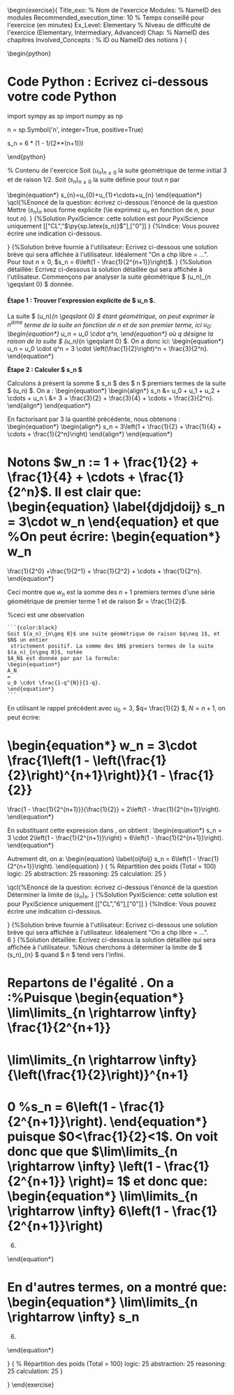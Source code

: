 

\begin{exercise}{
Title_exo: % Nom de l'exercice
Modules: % NameID des modules
Recommended_execution_time: 10 % Temps conseillé pour l'exercice (en minutes)
Ex_Level: Elementary % Niveau de difficulté de l'exercice (Elementary, Intermediary, Advanced)
Chap: % NameID des chapitres
Involved_Concepts : % ID ou NameID des notions
}
{


\begin{python}
# Code Python : Ecrivez ci-dessous votre code Python

import sympy as sp
import numpy as np

n = sp.Symbol('n', integer=True, positive=True)


s_n = 6 * (1 - 1/(2**(n+1)))

\end{python}

% Contenu de l'exercice
Soit $\left(u_{n}\right)_{n \geqslant 0}$ la suite géométrique de terme initial 3 et de raison $1 / 2$. Soit $\left(s_{n}\right)_{n \geqslant 0}$ la suite définie pour tout $n$ par

\begin{equation*}
s_{n}=u_{0}+u_{1}+\cdots+u_{n}
\end{equation*}
\qcl{%Enoncé de la question: écrivez ci-dessous l'énoncé de la question
Mettre $\left(s_{n}\right)_{n}$ sous forme explicite (\ie exprimez $u_n$ en fonction de $n$, pour tout $n$).
}
{%Solution PyxiScience: cette solution est pour PyxiScience uniquement
[["CL","$\py{sp.latex(s_n)}$"],["0"]]
}
{%Indice: Vous pouvez écrire une indication ci-dessous.

}
{%Solution brève fournie à l'utilisateur: Ecrivez ci-dessous une solution brève qui sera affichée à l'utilisateur. Idéalement "On a chp libre = ...".  
Pour tout $n\geq 0$, $s_n = 6\left(1 - \frac{1}{2^{n+1}}\right)$.
}
{%Solution détaillée: Ecrivez ci-dessous la solution détaillée qui sera affichée à l'utilisateur.
Commençons par analyser la suite géométrique $ (u_n)_{n \geqslant 0} $ donnée.

#### Étape 1 : Trouver l'expression explicite de $ u_n $.

La suite  $ (u_n)_{n \geqslant 0} $ étant géométrique, on peut exprimer le $n^{\text{ième}}$
terme de la suite en fonction de $n$ et de son premier terme, ici $u_0$:
\begin{equation*}
u_n = u_0 \cdot q^n, 
\end{equation*}
où $q$ désigne la raison de la suite   $ (u_n)_{n \geqslant 0} $.
 On a donc ici:
\begin{equation*}
u_n = u_0 \cdot q^n = 3 \cdot \left(\frac{1}{2}\right)^n = \frac{3}{2^n}.
\end{equation*}

**Étape 2 : Calculer $ s_n $**

Calculons à présent la somme $ s_n $ des $ n $ premiers termes de la suite $ (u_n) $. On a  : 
\begin{equation*}
\begin{align*}
s_n &= u_0 + u_1 + u_2 + \cdots + u_n \\
&= 3 + \frac{3}{2} + \frac{3}{4} + \cdots + \frac{3}{2^n}.
\end{align*}
\end{equation*}

En factorisant par $3$ la quantité précédente, nous obtenons : 
\begin{equation*}
\begin{align*}
s_n = 3\left(1 + \frac{1}{2} + \frac{1}{4} + \cdots + \frac{1}{2^n}\right) 
\end{align*}
\end{equation*}

Notons $w_n := 1 + \frac{1}{2} + \frac{1}{4} + \cdots + \frac{1}{2^n}$. Il est clair que:
\begin{equation}
\label{djdjdoij}
s_n = 3\cdot w_n
\end{equation}
et que
%On peut écrire:
\begin{equation*}
w_n
=
\frac{1}{2^0} +\frac{1}{2^1} + \frac{1}{2^2}  + \cdots + \frac{1}{2^n}.
\end{equation*}

Ceci montre que $w_n$ est la somme des $n+1$ premiers termes d'une série 
géométrique de premier terme $1$ et de raison $r = \frac{1}{2}$. 

%ceci est une observation
````{prfe:observ*}
```{color:black}
Soit $(a_n)_{n\geq 0}$ une suite géométrique de raison $q\neq 1$, et $N$ un entier
 strictement positif. La somme des $N$ premiers termes de la suite $(a_n)_{n\geq 0}$, notée 
$A_N$ est donnée par par la formule:
\begin{equation*}
A_N
=
u_0 \cdot \frac{1-q^{N}}{1-q}.
\end{equation*}
```
````

En utilisant le rappel précédent avec $u_0 = 3$, $q= \frac{1}{2} $,  $N = n+1$, on peut écrire:

\begin{equation*}
w_n = 3\cdot \frac{1\left(1 - \left(\frac{1}{2}\right)^{n+1}\right)}{1 - \frac{1}{2}} 
=
 \frac{1 - \frac{1}{2^{n+1}}}{\frac{1}{2}} = 2\left(1 - \frac{1}{2^{n+1}}\right).
\end{equation*}

En substituant cette expression dans [](djdjdoij),  on obtient : 
\begin{equation*}
s_n = 3 \cdot 2\left(1 - \frac{1}{2^{n+1}}\right) = 6\left(1 - \frac{1}{2^{n+1}}\right).
\end{equation*}

Autrement dit, on a:
\begin{equation}
\label{oijfoij}
s_n = 6\left(1 - \frac{1}{2^{n+1}}\right).
\end{equation}
}
{
% Répartition des poids (Total = 100)
logic: 25
abstraction: 25
reasoning: 25
calculation: 25
}

\qcl{%Enoncé de la question: écrivez ci-dessous l'énoncé de la question
Déterminer la limite de $\left(s_{n}\right)_{n}$.
}
{%Solution PyxiScience: cette solution est pour PyxiScience uniquement
[["CL","6"],["0"]]
}
{%Indice: Vous pouvez écrire une indication ci-dessous.

}
{%Solution brève fournie à l'utilisateur: Ecrivez ci-dessous une solution brève qui sera affichée à l'utilisateur. Idéalement "On a chp libre = ...".  
$6$
}
{%Solution détaillée: Ecrivez ci-dessous la solution détaillée qui sera affichée à l'utilisateur.
%Nous cherchons à déterminer la limite de $ (s_n)_{n} $ quand $ n $ tend vers l'infini. 

Repartons de l'égalité [](oijfoij). On a :%Puisque 
\begin{equation*}
\lim\limits_{n \rightarrow \infty} \frac{1}{2^{n+1}}
=
\lim\limits_{n \rightarrow \infty} {\left(\frac{1}{2}\right)}^{n+1}
=
0
%s_n = 6\left(1 - \frac{1}{2^{n+1}}\right).
\end{equation*}
puisque $0<\frac{1}{2}<1$. On voit donc que que 
$\lim\limits_{n \rightarrow \infty} \left(1 - \frac{1}{2^{n+1}} \right)= 1$ et donc que:
\begin{equation*}
 \lim\limits_{n \rightarrow \infty} 6\left(1 - \frac{1}{2^{n+1}}\right) 
=
6.
\end{equation*}

En d'autres termes, on a montré que:
\begin{equation*}
 \lim\limits_{n \rightarrow \infty} s_n
=
6.
\end{equation*}

}
{
% Répartition des poids (Total = 100)
logic: 25
abstraction: 25
reasoning: 25
calculation: 25
}


}
\end{exercise}
